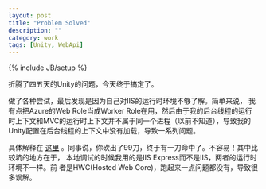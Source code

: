 ```yaml
---
layout: post
title: "Problem Solved"
description: ""
category: work
tags: [Unity, WebApi]
---
```

{% include JB/setup %}

折腾了四五天的Unity的问题，今天终于搞定了。

做了各种尝试，最后发现是因为自己对IIS的运行时环境不够了解。简单来说，
我有点把Azure的Web Role当成Worker Role在用，然后由于我的后台线程的运行
时上下文和MVC的运行时上下文并不属于同一个进程（以前不知道），导致我的
Unity配置在后台线程的上下文中没有加载，导致一系列问题。

具体解释在
[这里](https://azure.microsoft.com/en-us/blog/new-full-iis-capabilities-differences-from-hosted-web-core/?rnd=1)
。同事说，你砍出了99刀，终于有一刀命中了。不容易！其中比较坑的地方在于，
本地调试的时候我用的是IIS Express而不是IIS，两者的运行时环境不一样。前
者是HWC(Hosted Web Core)，跑起来一点问题都没有，导致很多误解。
